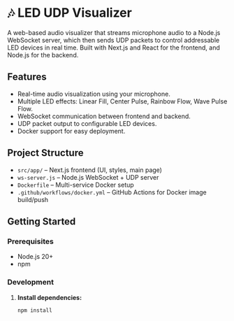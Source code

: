 # 🎶 LED UDP Visualizer

A web-based audio visualizer that streams microphone audio to a Node.js WebSocket server, which then sends UDP packets to control addressable LED devices in real time. Built with Next.js and React for the frontend, and Node.js for the backend.

## Features

- Real-time audio visualization using your microphone.
- Multiple LED effects: Linear Fill, Center Pulse, Rainbow Flow, Wave Pulse Flow.
- WebSocket communication between frontend and backend.
- UDP packet output to configurable LED devices.
- Docker support for easy deployment.

## Project Structure

- `src/app/` – Next.js frontend (UI, styles, main page)
- `ws-server.js` – Node.js WebSocket + UDP server
- `Dockerfile` – Multi-service Docker setup
- `.github/workflows/docker.yml` – GitHub Actions for Docker image build/push

## Getting Started

### Prerequisites

- Node.js 20+
- npm

### Development

1. **Install dependencies:**
   ```sh
   npm install